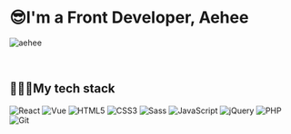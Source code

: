<h1>😎I'm a Front Developer, Aehee</h1>

![aehee](https://user-images.githubusercontent.com/70279018/166202642-4b8c6c7f-c834-4680-915d-fd0a7f8a1a26.jpg)



<br />
<h2>👩🏻‍💻My tech stack</h2>

![React](https://img.shields.io/badge/-React-222222?style=for-the-badge&logo=react)
![Vue](https://img.shields.io/badge/Vue.js-35495E?style=for-the-badge&logo=vue.js&logoColor=4FC08D)
![HTML5](https://img.shields.io/badge/HTML5-E34F26?style=for-the-badge&logo=html5&logoColor=white)
![CSS3](https://img.shields.io/badge/CSS3-1572B6?style=for-the-badge&logo=css3&logoColor=white)
![Sass](https://img.shields.io/badge/Sass-CC6699?style=for-the-badge&logo=sass&logoColor=white)
![JavaScript](https://img.shields.io/badge/-JavaScript-%23F7DF1C?style=for-the-badge&logo=javascript&logoColor=000000&labelColor=%23F7DF1C&color=%23FFCE5A)
![jQuery](https://img.shields.io/badge/jQuery-0769AD?style=for-the-badge&logo=jquery&logoColor=white)
![PHP](https://img.shields.io/badge/PHP-777BB4?style=for-the-badge&logo=php&logoColor=white)
![Git](https://img.shields.io/badge/-Git-F05032?style=for-the-badge&logo=git&logoColor=ffffff)
